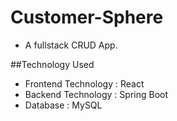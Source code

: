# Customer-Sphere

- A fullstack CRUD App.

##Technology Used

- Frontend Technology : React
- Backend Technology : Spring Boot
- Database : MySQL
